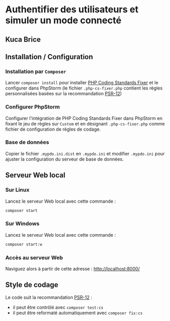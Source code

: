 # Authentifier des utilisateurs et simuler un mode connecté

## Kuca Brice

## Installation / Configuration

### Installation par `Composer`

Lancer `composer install` pour installer [PHP Coding Standards Fixer](https://cs.symfony.com/) et le configurer dans PhpStorm (le fichier `.php-cs-fixer.php` contient les règles personnalisées basées sur la recommandation [PSR-12](https://www.php-fig.org/psr/psr-12/))

### Configurer PhpStorm

Configurer l'intégration de PHP Coding Standards Fixer dans PhpStorm en fixant le jeu de règles sur `Custom` et en désignant `.php-cs-fixer.php` comme fichier de configuration de règles de codage. 

### Base de données

Copier le fichier `.mypdo.ini.dist` en `.mypdo.ini` et modifier `.mypdo.ini` pour ajuster la configuration du serveur de base de données.

## Serveur Web local

### Sur Linux

Lancez le serveur Web local avec cette commande :
```bash
composer start
```

### Sur Windows

Lancez le serveur Web local avec cette commande :
```bash
composer start:w
```

### Accès au serveur Web
Naviguez alors à partir de cette adresse : <http://localhost:8000/>

## Style de codage

Le code suit la recommandation [PSR-12](https://www.php-fig.org/psr/psr-12/) :
- il peut être contrôlé avec `composer test:cs`
- il peut être reformaté automatiquement avec `composer fix:cs`
